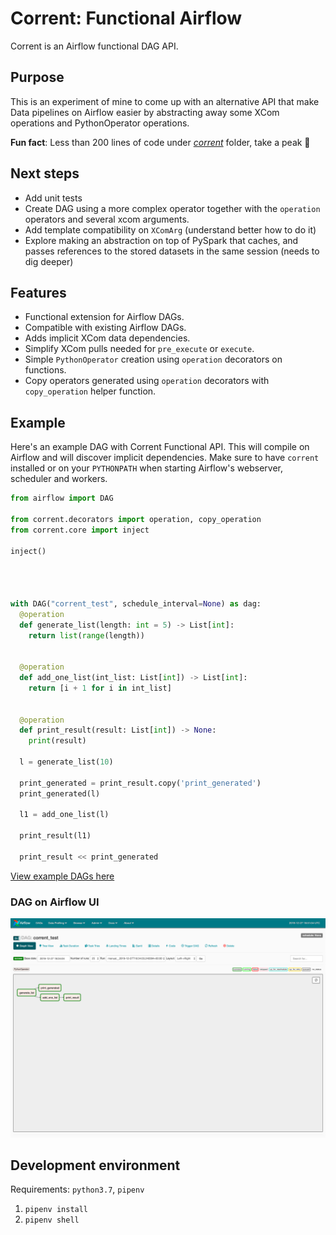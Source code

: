 # Corrent: Functional Airflow

Corrent is an Airflow functional DAG API. 

## Purpose

This is an experiment of mine to come up with an alternative API that make Data pipelines on Airflow easier by abstracting away some XCom operations and PythonOperator operations. 

**Fun fact**: Less than 200 lines of code under _[corrent](corrent)_ folder, take a peak 👀

## Next steps

- Add unit tests
- Create DAG using a more complex operator together with the `operation` operators and several xcom arguments.
- Add template compatibility on `XComArg` (understand better how to do it)
- Explore making an abstraction on top of PySpark that caches, and passes references to the stored datasets in the same session (needs to dig deeper)

## Features
- Functional extension for Airflow DAGs.
- Compatible with existing Airflow DAGs.
- Adds implicit XCom data dependencies.
- Simplify XCom pulls needed for `pre_execute` or `execute`.
- Simple `PythonOperator` creation using `operation` decorators on functions.
- Copy operators generated using `operation` decorators with `copy_operation` helper function.

## Example

Here's an example DAG with Corrent Functional API. This will compile on Airflow and will discover implicit dependencies. Make sure to have `corrent` installed or on your `PYTHONPATH` when starting Airflow's webserver, scheduler and workers. 

```python
from airflow import DAG

from corrent.decorators import operation, copy_operation
from corrent.core import inject

inject()




with DAG("corrent_test", schedule_interval=None) as dag:
  @operation
  def generate_list(length: int = 5) -> List[int]:
    return list(range(length))


  @operation
  def add_one_list(int_list: List[int]) -> List[int]:
    return [i + 1 for i in int_list]


  @operation
  def print_result(result: List[int]) -> None:
    print(result)

  l = generate_list(10)

  print_generated = print_result.copy('print_generated')
  print_generated(l)

  l1 = add_one_list(l)

  print_result(l1)

  print_result << print_generated
```

[View example DAGs here](dags/)

### DAG on Airflow UI

![Maintainability](docs/images/corrent_test_dag.png)

## Development environment
Requirements: `python3.7`, `pipenv`

1. `pipenv install`
2. `pipenv shell`
